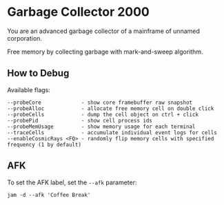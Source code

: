 # Garbage Collector 2000

You are an advanced garbage collector of a mainframe of unnamed corporation.

Free memory by collecting garbage with mark-and-sweep algorithm.


## How to Debug

Available flags:

```
--probeCore             - show core framebuffer raw snapshot
--probeAlloc            - allocate free memory cell on double click
--probeCells            - dump the cell object on ctrl + click
--probePid              - show cell process ids
--probeMemUsage         - show memory usage for each terminal
--traceCells            - accumulate individual event logs for cells
--enableCosmicRays <FQ> - randomly flip memory cells with specified frequency (1 by default)
```

## AFK

To set the AFK label, set the ```--afk``` parameter:

```
jam -d --afk 'Coffee Break'
```
